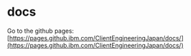 # docs

Go to the github pages: [https://pages.github.ibm.com/ClientEngineeringJapan/docs/](https://pages.github.ibm.com/ClientEngineeringJapan/docs/)
